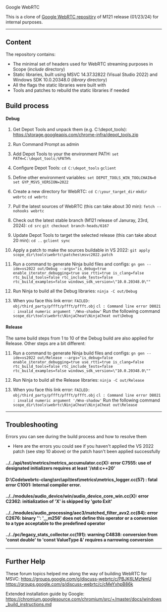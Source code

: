 Google WebRTC

This is a clone of [Google WebRTC repositiry](https://webrtc.googlesource.com/src) of M121 release (01/23/24) for internal purposes.

---

## Content

The repository contains:
- The minimal set of headers used for WebRTC streaming purposes in Scope (*include* directory)
- Static libraries, built using MSVC 14.37.32822 (Visual Studio 2022) and Windows SDK 10.0.20348.0 (*library* directory)
- All the flags the static libraries were built with
- Tools and patches to rebuild the static libraries if needed

## Build process

#### Debug
1. Get Depot Tools and unpack them (e.g. C:\depot_tools):
https://storage.googleapis.com/chrome-infra/depot_tools.zip

2. Run Command Prompt as admin

3. Add Depot Tools to your the environment PATH:
`set PATH=C:\depot_tools;%PATH%`

4. Configure Depot Tools:
`cd C:\depot_tools`
`gclient`

5. Define other environment variables:
`set DEPOT_TOOLS_WIN_TOOLCHAIN=0`
`set GYP_MSVS_VERSION=2022`

6. Create a new directory for WebRTC:
`cd C:\your_target_dir`
`mkdir webrtc`
`cd webrtc`

7. Pull the latest sources of WebRTC (this can take about 30 min):
`fetch --nohooks webrtc`

8. Check out the latest stable branch (M121 release of Januray, 23rd, 2024):
`cd src`
`git checkout branch-heads/6167`

9. Update Depot Tools to target the selected release (this can take about 20 min):
`cd ..`
`gclient sync`

10. Apply a patch to make the sources buildable in VS 2022:
`git apply scope_dir\tools\webrtc\patches\msvc2022.patch`

11. Run a command to generate Ninja build files and configs:
`gn gen --ide=vs2022 out/Debug --args="is_debug=true enable_iterator_debugging=true use_rtti=true is_clang=false rtc_build_tools=false rtc_include_tests=false rtc_build_examples=false windows_sdk_version=\"10.0.20348.0\""`

12. Run Ninja to build all the Debug libraries:
`ninja -C out/Debug`

13. When you face this link error:
`FAILED: obj/third_party/pffft/pffft/pffft.obj`
`cl : Command line error D8021 : invalid numeric argument '/Wno-shadow'`
Run the following command
`scope_dir\tools\webrtc\NinjaCheat\NinjaCheat out\Debug`

#### Release
The same build steps from 1 to 10 of the Debug build are also applied for Release. Other steps are a bit different:

11. Run a command to generate Ninja build files and configs:
`gn gen --ide=vs2022 out/Release --args="is_debug=false enable_iterator_debugging=true use_rtti=true is_clang=false rtc_build_tools=false rtc_include_tests=false rtc_build_examples=false windows_sdk_version=\"10.0.20348.0\""`

12. Run Ninja to build all the Release libraries:
`ninja -C out/Release`

13. When you face this link error:
`FAILED: obj/third_party/pffft/pffft/pffft.obj`
`cl : Command line error D8021 : invalid numeric argument '/Wno-shadow'`
Run the following command
`scope_dir\tools\webrtc\NinjaCheat\NinjaCheat out\Release`

---

## Troubleshooting

Errors you can see during the build process and how to resolve them

- Here are the errors you could see if you haven't applied the VS 2022 patch (see step 10 above) or the
patch hasn't been applied successfully

#### ../../api/test/metrics/metrics_accumulator.cc(X): error C7555: use of designated initializers requires at least '/std:c++20'

#### D:\Code\webrtc-clang\src\api\test\metrics\metrics_logger.cc(57) : fatal error C1001: Internal compiler error.

#### ../../modules/audio_device/win/audio_device_core_win.cc(X): error C2362: initialization of 'X' is skipped by 'goto Exit'

#### ../../modules/audio_processing/aec3/matched_filter_avx2.cc(84): error C2676: binary '': '__m256' does not define this operator or a conversion to a type acceptable to the predefined operator

#### ../../pc/legacy_stats_collector.cc(191): warning C4838: conversion from 'const double' to 'const ValueType &' requires a narrowing conversion

---

## Further Help
These forum topics helped me along the way of building WebRTC for MSVC:
https://groups.google.com/g/discuss-webrtc/c/PBJK6LMzNmU
https://groups.google.com/g/discuss-webrtc/c/cMeYxhpB86k

Extended installation guide by Google:
https://chromium.googlesource.com/chromium/src/+/master/docs/windows_build_instructions.md